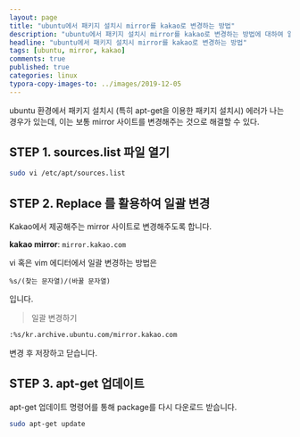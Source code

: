```yaml
---
layout: page
title: "ubuntu에서 패키지 설치시 mirror를 kakao로 변경하는 방법"
description: "ubuntu에서 패키지 설치시 mirror를 kakao로 변경하는 방법에 대하여 알아보겠습니다"
headline: "ubuntu에서 패키지 설치시 mirror를 kakao로 변경하는 방법"
tags: [ubuntu, mirror, kakao]
comments: true
published: true
categories: linux
typora-copy-images-to: ../images/2019-12-05
---
```




ubuntu 환경에서 패키지 설치시 (특히 apt-get을 이용한 패키지 설치시) 에러가 나는 경우가 있는데, 이는 보통 mirror 사이트를 변경해주는 것으로 해결할 수 있다.



## STEP 1. sources.list 파일 열기

```bash
sudo vi /etc/apt/sources.list
```



## STEP 2. Replace 를 활용하여 일괄 변경

Kakao에서 제공해주는 mirror 사이트로 변경해주도록 합니다.

**kakao mirror**: `mirror.kakao.com`



vi 혹은 vim 에디터에서 일괄 변경하는 방법은

`%s/(찾는 문자열)/(바꿀 문자열)`

입니다.



> 일괄 변경하기

```bash
:%s/kr.archive.ubuntu.com/mirror.kakao.com
```



변경 후 저장하고 닫습니다.

## STEP 3. apt-get 업데이트

apt-get 업데이트 명령어를 통해 package를 다시 다운로드 받습니다.

```bash
sudo apt-get update
```



